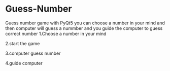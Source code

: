 # Guess-Number
Guess number game with PyQt5
you can choose a number in your mind and then computer will guess a nummber and you guide the computer to guess correct number
1.Choose a number in your mind

2.start the game

3.computer guess number

4.guide computer
